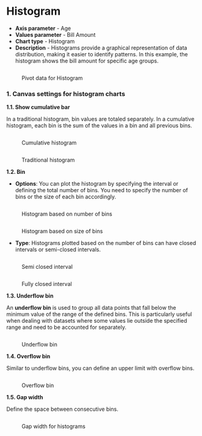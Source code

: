 # Histogram

* **Axis parameter** - Age
* **Values parameter** - Bill Amount
* **Chart type** - Histogram
* **Description** - Histograms provide a graphical representation of data distribution, making it easier to identify patterns. In this example, the histogram shows the bill amount for specific age groups.

<figure><img src="../.gitbook/assets/image (1757).png" alt=""><figcaption><p>Pivot data for Histogram</p></figcaption></figure>

### **1. Canvas settings for histogram charts**

**1.1. Show cumulative bar**

In a traditional histogram, bin values are totaled separately. In a cumulative histogram, each bin is the sum of the values in a bin and all previous bins.

<div><figure><img src="../.gitbook/assets/image (1758).png" alt=""><figcaption><p>Cumulative histogram</p></figcaption></figure> <figure><img src="../.gitbook/assets/2024-11-19_17h12_04.png" alt=""><figcaption><p>Traditional histogram</p></figcaption></figure></div>

**1.2. Bin**

* **Options**: You can plot the histogram by specifying the interval or defining the total number of bins. You need to specify the number of bins or the size of each bin accordingly.

<div><figure><img src="../.gitbook/assets/image (1759).png" alt=""><figcaption><p>Histogram based on number of bins</p></figcaption></figure> <figure><img src="../.gitbook/assets/2024-11-19_17h39_40.png" alt=""><figcaption><p>Histogram based on size of bins</p></figcaption></figure></div>

* **Type**: Histograms plotted based on the number of bins can have closed intervals or semi-closed intervals.

<div><figure><img src="../.gitbook/assets/image (1760).png" alt=""><figcaption><p>Semi closed interval</p></figcaption></figure> <figure><img src="../.gitbook/assets/2024-11-19_18h00_58.png" alt=""><figcaption><p>Fully closed interval</p></figcaption></figure></div>

**1.3. Underflow bin**

An **underflow bin** is used to group all data points that fall below the minimum value of the range of the defined bins. This is particularly useful when dealing with datasets where some values lie outside the specified range and need to be accounted for separately.

<figure><img src="../.gitbook/assets/image (1761).png" alt=""><figcaption><p>Underflow bin</p></figcaption></figure>

**1.4. Overflow bin**

Similar to underflow bins, you can define an upper limit with overflow bins.

<figure><img src="../.gitbook/assets/image (1763).png" alt=""><figcaption><p>Overflow bin</p></figcaption></figure>

**1.5. Gap width**

Define the space between consecutive bins.

<figure><img src="../.gitbook/assets/image (1765).png" alt=""><figcaption><p>Gap width for histograms</p></figcaption></figure>
